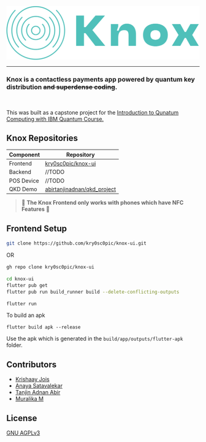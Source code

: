 <!--
 Copyright (C) 2023 Krishaay Jois
 
 This program is free software: you can redistribute it and/or modify
 it under the terms of the GNU Affero General Public License as
 published by the Free Software Foundation, either version 3 of the
 License, or (at your option) any later version.
 
 This program is distributed in the hope that it will be useful,
 but WITHOUT ANY WARRANTY; without even the implied warranty of
 MERCHANTABILITY or FITNESS FOR A PARTICULAR PURPOSE.  See the
 GNU Affero General Public License for more details.
 
 You should have received a copy of the GNU Affero General Public License
 along with this program.  If not, see <http://www.gnu.org/licenses/>.
-->

![logo](docs/logo.png)
<hr>

### Knox is a contactless payments app powered by quantum key distribution ~~and superdense coding~~.
<br>

This was built as a capstone project for the  [Introduction to Qunatum Computing with IBM Quantum Course.](https://www.qubitbyqubit.org/course-info)

## Knox Repositories
|Component | Repository |
--- | ---
|Frontend| [kry0sc0pic/knox-ui](https://github.com/kry0sc0pic/knox-ui)|
| Backend | //TODO |
| POS Device | //TODO |
| QKD Demo | [abirtanjinadnan/qkd_project](https://github.com/abirtanjinadnan/qkd_project) | 


> 🚧 **The Knox Frontend only works with phones which have NFC Features** 🚧


## Frontend Setup
```sh
git clone https://github.com/kry0sc0pic/knox-ui.git
```
OR
```sh
gh repo clone kry0sc0pic/knox-ui
```
```sh
cd knox-ui
flutter pub get
flutter pub run build_runner build --delete-conflicting-outputs
```
```sh
flutter run
```
To build an apk
```
flutter build apk --release
```
Use the apk which is generated in the `build/app/outputs/flutter-apk` folder.

## Contributors
- [Krishaay Jois](https://github.com/kry0sc0pic)
- [Anaya Satavalekar]()
- [Tanjin Adnan Abir](https://github.com/abirtanjinadnan)
- [Muralika M]()

## License
[GNU AGPLv3](https://choosealicense.com/licenses/agpl-3.0/)